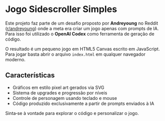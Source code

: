 # Jogo Sidescroller Simples

Este projeto faz parte de um desafio proposto por **Andreyoung** no Reddit ([r/andreyoung](https://www.reddit.com/r/andreyoung/)) onde a meta era criar um jogo apenas com prompts de IA. Para isso foi utilizado o **OpenAI Codex** como ferramenta de geração de código.

O resultado é um pequeno jogo em HTML5 Canvas escrito em JavaScript. Para jogar basta abrir o arquivo `index.html` em qualquer navegador moderno.

## Características
- Gráficos em estilo pixel art gerados via SVG
- Sistema de upgrades e progressão por níveis
- Controle de personagem usando teclado e mouse
- Código produzido exclusivamente a partir de prompts enviados à IA

Sinta‑se à vontade para explorar o código e personalizar o jogo.
